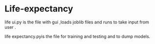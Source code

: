 # Life-expectancy
life ui.py is the file with gui ,loads joblib files and runs to take input from user .

life expectancy.pyis the file for training and testing and to dump models.
